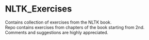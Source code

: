 # NLTK_Exercises

Contains collection of exercises from the NLTK book.</br>Repo contains exercises from chapters of the book starting from 2nd.</br>Comments and suggestions are highly appreciated.
